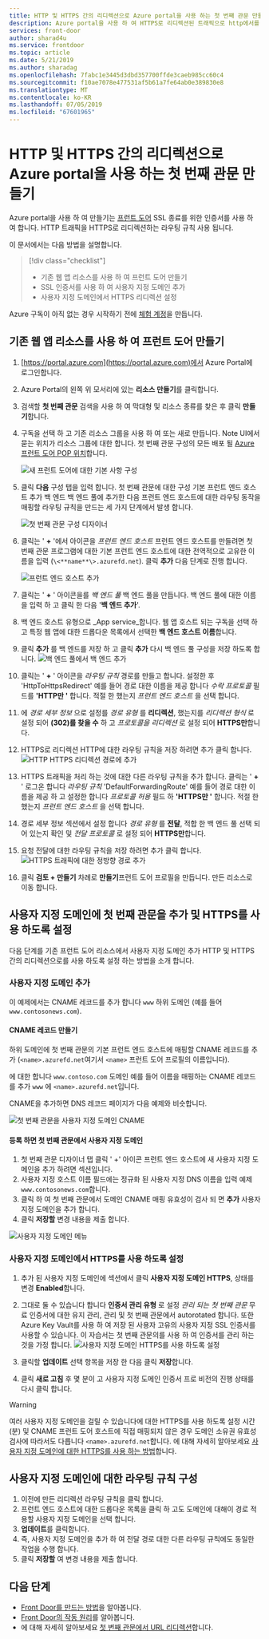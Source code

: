 ```yaml
---
title: HTTP 및 HTTPS 간의 리디렉션으로 Azure portal을 사용 하는 첫 번째 관문 만들기
description: Azure portal을 사용 하 여 HTTPS로 리디렉션된 트래픽으로 http에서를 사용 하 여 프런트 도어를 만드는 방법에 알아봅니다.
services: front-door
author: sharad4u
ms.service: frontdoor
ms.topic: article
ms.date: 5/21/2019
ms.author: sharadag
ms.openlocfilehash: 7fabc1e3445d3dbd357700ffde3caeb985cc60c4
ms.sourcegitcommit: f10ae7078e477531af5b61a7fe64ab0e389830e8
ms.translationtype: MT
ms.contentlocale: ko-KR
ms.lasthandoff: 07/05/2019
ms.locfileid: "67601965"
---
```

# <a name="create-a-front-door-with-http-to-https-redirection-using-the-azure-portal"></a>HTTP 및 HTTPS 간의 리디렉션으로 Azure portal을 사용 하는 첫 번째 관문 만들기

Azure portal을 사용 하 여 만들기는 [프런트 도어](front-door-overview.md) SSL 종료를 위한 인증서를 사용 하 여 합니다. HTTP 트래픽을 HTTPS로 리디렉션하는 라우팅 규칙 사용 됩니다.

이 문서에서는 다음 방법을 설명합니다.

> [!div class="checklist"]
> * 기존 웹 앱 리소스를 사용 하 여 프런트 도어 만들기
> * SSL 인증서를 사용 하 여 사용자 지정 도메인 추가 
> * 사용자 지정 도메인에서 HTTPS 리디렉션 설정

Azure 구독이 아직 없는 경우 시작하기 전에 [체험 계정](https://azure.microsoft.com/free/?WT.mc_id=A261C142F)을 만듭니다.

## <a name="create-a-front-door-with-an-existing-web-app-resource"></a>기존 웹 앱 리소스를 사용 하 여 프런트 도어 만들기

1. [https://portal.azure.com](https://portal.azure.com)에서 Azure Portal에 로그인합니다.
2. Azure Portal의 왼쪽 위 모서리에 있는 **리소스 만들기**를 클릭합니다.
3. 검색할 **첫 번째 관문** 검색을 사용 하 여 막대형 및 리소스 종류를 찾은 후 클릭 **만들기**합니다.
4. 구독을 선택 하 고 기존 리소스 그룹을 사용 하 여 또는 새로 만듭니다. Note UI에서 묻는 위치가 리소스 그룹에 대한 합니다. 첫 번째 관문 구성의 모든 배포 될 [Azure 프런트 도어 POP 위치](https://docs.microsoft.com/azure/frontdoor/front-door-faq#what-are-the-pop-locations-for-azure-front-door-service)합니다.

    ![새 프런트 도어에 대한 기본 사항 구성](./media/front-door-url-redirect/front-door-create-basics.png)

5. 클릭 **다음** 구성 탭을 입력 합니다. 첫 번째 관문에 대한 구성 기본 프런트 엔드 호스트 추가 백 엔드 백 엔드 풀에 추가한 다음 프런트 엔드 호스트에 대한 라우팅 동작을 매핑할 라우팅 규칙을 만드는 세 가지 단계에서 발생 합니다. 

     ![첫 번째 관문 구성 디자이너](./media/front-door-url-redirect/front-door-designer.png)

6. 클릭는 ' **+** '에서 아이콘을 _프런트 엔드 호스트_ 프런트 엔드 호스트를 만들려면 첫 번째 관문 프로그램에 대한 기본 프런트 엔드 호스트에 대한 전역적으로 고유한 이름을 입력 (`\<**name**\>.azurefd.net`). 클릭 **추가** 다음 단계로 진행 합니다.

     ![프런트 엔드 호스트 추가](./media/front-door-url-redirect/front-door-create-fehost.png)

7. 클릭는 ' **+** ' 아이콘을를 _백 엔드 풀_ 백 엔드 풀을 만듭니다. 백 엔드 풀에 대한 이름을 입력 하 고 클릭 한 다음 '**백 엔드 추가**'.
8. 백 엔드 호스트 유형으로 _App service_합니다. 웹 앱 호스트 되는 구독을 선택 하 고 특정 웹 앱에 대한 드롭다운 목록에서 선택한 **백 엔드 호스트 이름**합니다.
9. 클릭 **추가** 를 백 엔드를 저장 하 고 클릭 **추가** 다시 백 엔드 풀 구성을 저장 하도록 합니다.   ![백 엔드 풀에서 백 엔드 추가](./media/front-door-url-redirect/front-door-create-backendpool.png)

10. 클릭는 ' **+** ' 아이콘을 _라우팅 규칙_ 경로를 만들고 합니다. 설정한 후 'HttpToHttpsRedirect' 예를 들어 경로 대한 이름을 제공 합니다 _수락 프로토콜_ 필드를 **'HTTP만 '** 합니다. 적절 한 했는지 _프런트 엔드 호스트_ 을 선택 합니다.  
11. 에 _경로 세부 정보_ 으로 설정를 _경로 유형_ 를 **리디렉션**, 했는지를 _리디렉션 형식_ 로 설정 되어  **(302)를 찾을 수** 하 고 _프로토콜을 리디렉션_ 로 설정 되어 **HTTPS만**합니다. 
12. HTTPS로 리디렉션 HTTP에 대한 라우팅 규칙을 저장 하려면 추가 클릭 합니다.
     ![HTTP HTTPS 리디렉션 경로에 추가](./media/front-door-url-redirect/front-door-redirect-config-example.png)
13. HTTPS 트래픽을 처리 하는 것에 대한 다른 라우팅 규칙을 추가 합니다. 클릭는 ' **+** ' 로그온 합니다 _라우팅 규칙_ 'DefaultForwardingRoute' 예를 들어 경로 대한 이름을 제공 하 고 설정한 합니다 _프로토콜 허용_ 필드 하 **'HTTPS만 '** 합니다. 적절 한 했는지 _프런트 엔드 호스트_ 을 선택 합니다.
14. 경로 세부 정보 섹션에서 설정 합니다 _경로 유형_ 를 **전달**, 적합 한 백 엔드 풀 선택 되어 있는지 확인 및 _전달 프로토콜_ 로 설정 되어  **HTTPS만**합니다. 
15. 요청 전달에 대한 라우팅 규칙을 저장 하려면 추가 클릭 합니다.
     ![HTTPS 트래픽에 대한 정방향 경로 추가](./media/front-door-url-redirect/front-door-forward-route-example.png)
16. 클릭 **검토 + 만들기** 차례로 **만들기**프런트 도어 프로필을 만듭니다. 만든 리소스로 이동 합니다.

## <a name="add-a-custom-domain-to-your-front-door-and-enable-https-on-it"></a>사용자 지정 도메인에 첫 번째 관문을 추가 및 HTTPS를 사용 하도록 설정
다음 단계를 기존 프런트 도어 리소스에서 사용자 지정 도메인 추가 HTTP 및 HTTPS 간의 리디렉션으로를 사용 하도록 설정 하는 방법을 소개 합니다. 

### <a name="add-a-custom-domain"></a>사용자 지정 도메인 추가

이 예제에서는 CNAME 레코드를 추가 합니다 `www` 하위 도메인 (예를 들어 `www.contosonews.com`).

#### <a name="create-the-cname-record"></a>CNAME 레코드 만들기

하위 도메인에 첫 번째 관문의 기본 프런트 엔드 호스트에 매핑할 CNAME 레코드를 추가 (`<name>.azurefd.net`여기서 `<name>` 프런트 도어 프로필의 이름입니다).

에 대한 합니다 `www.contoso.com` 도메인 예를 들어 이름을 매핑하는 CNAME 레코드를 추가 `www` 에 `<name>.azurefd.net`입니다.

CNAME을 추가하면 DNS 레코드 페이지가 다음 예제와 비슷합니다.

![첫 번째 관문을 사용자 지정 도메인 CNAME](./media/front-door-url-redirect/front-door-dns-cname.png)

#### <a name="onboard-the-custom-domain-on-your-front-door"></a>등록 하면 첫 번째 관문에서 사용자 지정 도메인

1. 첫 번째 관문 디자이너 탭 클릭 ' +' 아이콘 프런트 엔드 호스트에 새 사용자 지정 도메인을 추가 하려면 섹션입니다. 
2. 사용자 지정 호스트 이름 필드에는 정규화 된 사용자 지정 DNS 이름을 입력 예제 `www.contosonews.com`합니다. 
3. 클릭 하 여 첫 번째 관문에서 도메인 CNAME 매핑 유효성이 검사 되 면 **추가** 사용자 지정 도메인을 추가 합니다.
4. 클릭 **저장할** 변경 내용을 제출 합니다.

![사용자 지정 도메인 메뉴](./media/front-door-url-redirect/front-door-add-custom-domain.png)

### <a name="enable-https-on-your-custom-domain"></a>사용자 지정 도메인에서 HTTPS를 사용 하도록 설정

1. 추가 된 사용자 지정 도메인에 섹션에서 클릭 **사용자 지정 도메인 HTTPS**, 상태를 변경 **Enabled**합니다.
2. 그대로 둘 수 있습니다 합니다 **인증서 관리 유형** 로 설정 _관리 되는 첫 번째 관문_ 무료 인증서에 대한 유지 관리, 관리 및 첫 번째 관문에서 autorotated 합니다. 또한 Azure Key Vault를 사용 하 여 저장 된 사용자 고유의 사용자 지정 SSL 인증서를 사용할 수 있습니다. 이 자습서는 첫 번째 관문의를 사용 하 여 인증서를 관리 하는 것을 가정 합니다.
![사용자 지정 도메인 HTTPS를 사용 하도록 설정](./media/front-door-url-redirect/front-door-custom-domain-https.png)

3. 클릭할 **업데이트** 선택 항목을 저장 한 다음 클릭 **저장**합니다.
4. 클릭 **새로 고침** 후 몇 분이 고 사용자 지정 도메인 인증서 프로 비전의 진행 상태를 다시 클릭 합니다. 

> [!WARNING]
> 여러 사용자 지정 도메인을 걸릴 수 있습니다에 대한 HTTPS를 사용 하도록 설정 시간 (분) 및 CNAME 프런트 도어 호스트에 직접 매핑되지 않은 경우 도메인 소유권 유효성 검사에 따라서도 다릅니다 `<name>.azurefd.net`합니다. 에 대해 자세히 알아보세요 [사용자 지정 도메인에 대한 HTTPS를 사용 하는 방법](./front-door-custom-domain-https.md)합니다.

## <a name="configure-the-routing-rules-for-the-custom-domain"></a>사용자 지정 도메인에 대한 라우팅 규칙 구성

1. 이전에 만든 리디렉션 라우팅 규칙을 클릭 합니다.
2. 프런트 엔드 호스트에 대한 드롭다운 목록을 클릭 하 고도 도메인에 대해이 경로 적용할 사용자 지정 도메인을 선택 합니다.
3. **업데이트**를 클릭합니다.
4. 즉, 사용자 지정 도메인을 추가 하 여 전달 경로 대한 다른 라우팅 규칙에도 동일한 작업을 수행 합니다.
5. 클릭 **저장할** 여 변경 내용을 제출 합니다.

## <a name="next-steps"></a>다음 단계

- [Front Door를 만드는 방법](quickstart-create-front-door.md)을 알아봅니다.
- [Front Door의 작동 원리](front-door-routing-architecture.md)를 알아봅니다.
- 에 대해 자세히 알아보세요 [첫 번째 관문에서 URL 리디렉션](front-door-url-redirect.md)합니다.

